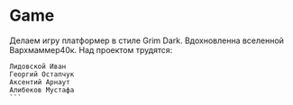 # Game
Делаем игру платформер в стиле Grim Dark. Вдохновленна вселенной Вархмаммер40к.
Над проектом трудятся: 
````
Лидовской Иван
Георгий Остапчук 
Аксентий Арнаут 
Алибеков Мустафа 
```
